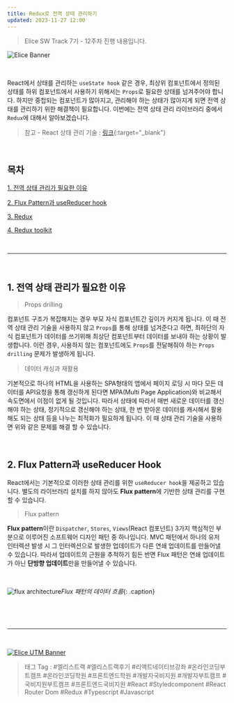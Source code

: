 ```yaml
---
title: Redux로 전역 상태 관리하기
updated: 2023-11-27 12:00
---
```


> Elice SW Track 7기 - 12주차 진행 내용입니다.


![Elice Banner](/blog/assets/elice/SW7_top_banner.png)

&nbsp;

React에서 상태를 관리하는 `useState hook` 같은 경우, 최상위 컴포넌트에서 정의된 상태를 하위 컴포넌트에서 사용하기 위해서는 `Props`로 필요한 상태를 넘겨주어야 합니다. 하지만 중첩되는 컴포넌트가 많아지고, 관리해야 하는 상태가 많아지게 되면 전역 상태를 관리하기 위한 해결책이 필요합니다. 이번에는 전역 상태 관리 라이브러리 중에서 `Redux`에 대해서 알아보겠습니다.

> 참고 - React 상태 관리 기술 : [링크](https://ui.toast.com/posts/ko_20210707){:target="_blank"}




&nbsp;

## 목차

[1. 전역 상태 관리가 필요한 이유](#1-전역-상태-관리가-필요한-이유)

[2. Flux Pattern과 useReducer hook](#2-flux-pattern과-usereducer-hook)

[3. Redux](#3-redux)

[4. Redux toolkit](#4-redux-toolkit)


&nbsp;

---

&nbsp;
## 1. 전역 상태 관리가 필요한 이유

> Props drilling

컴포넌트 구조가 복잡해지는 경우 부모 자식 컴포넌트간 깊이가 커지게 됩니다. 이 때 전역 상태 관리 기술을 사용하지 않고 `Props`를 통해 상태를 넘겨준다고 하면, 최하단의 자식 컴포넌트가 데이터를 쓰기위해 최상단 컴포넌트부터 데이터를 보내야 하는 상황이 발생합니다. 이런 경우, 사용하지 않는 컴포넌트에도 `Props`를 전달해줘야 하는 `Props drilling` 문제가 발생하게 됩니다.

> 데이터 캐싱과 재활용

기본적으로 하나의 HTML을 사용하는 SPA형태의 앱에서 페이지 로딩 시 마다 모든 데이터를 API요청을 통해 갱신하게 된다면 MPA(Multi Page Application)와 비교해서 속도면에서 이점이 없게 될 것입니다. 따라서 상태에 따라서 매번 새로운 데이터를 갱신해야 하는 상태, 정기적으로 갱신해야 하는 상태, 한 번 받아온 데이터를 캐시해서 활용해도 되는 상태 등을 나누는 최적화가 필요하게 됩니다. 이 때 상태 관리 기술을 사용하면 위와 같은 문제를 해결 할 수 있습니다.

&nbsp;
## 2. Flux Pattern과 useReducer Hook

React에서는 기본적으로 이러한 상태 관리를 위한 `useReducer hook`을 제공하고 있습니다. 별도의 라이브러리 설치를 하지 않아도 **Flux pattern**에 기반한 상태 관리를 구현할 수 있습니다.

> Flux pattern

**Flux pattern**이란 `Dispatcher`, `Stores`, `Views`(React 컴포넌트) 3가지 핵심적인 부분으로 이루어진 소프트웨어 디자인 패턴 중 하나입니다. MVC 패턴에서 하나의 유저 인터렉션 발생 시 그 인터렉션으로 발생한 업데이트가 다른 연쇄 업데이트를 만들어낼 수 있습니다. 따라서 업데이트의 근원을 추적하기 힘든 반면 Flux 패턴은 연쇄 업데이트가 아닌 **단방향 업데이트**만을 만들어낼 수 있습니다.

&nbsp;

![flux architecture](https://haruair.github.io/flux/img/flux-simple-f8-diagram-with-client-action-1300w.png)*Flux 패턴의 데이터 흐름*{: .caption}

&nbsp;



&nbsp;

---
&nbsp;

[![Elice UTM Banner](/blog/assets/elice/SW7_jihoonkim_bottom_banner.png)](https://elice.training/track/sw?utm_source=sw7&utm_medium=blog&utm_campaign=challenge&utm_content=m2gzitm8b)
&nbsp;
> 태그 Tag : #엘리스트랙 #엘리스트랙후기 #리액트네이티브강좌 #온라인코딩부트캠프 #온라인코딩학원 #프론트엔드학원 #개발자국비지원 #개발자부트캠프 #국비지원부트캠프 #프론트엔드국비지원 #React #Styledcomponent #React Router Dom #Redux #Typescript #Javascript